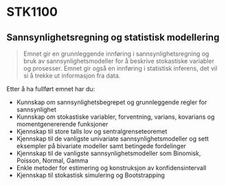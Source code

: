 # STK1100
## Sannsynlighetsregning og statistisk modellering

>Emnet gir en grunnleggende innføring i sannsynlighetsregning og bruk av sannsynlighetsmodeller for å beskrive stokastiske variabler og prosesser. Emnet gir også en innføring i statistisk inferens, det vil si å trekke ut informasjon fra data.

Etter å ha fullført emnet har du:

- Kunnskap om sannsynlighetsbegrepet og grunnleggende regler for sannsynlighet
- Kunnskap om stokastiske variabler, forventning, varians, kovarians og momentgenererende funksjoner
- Kjennskap til store talls lov og sentralgrenseteoremet
- Kjennskap til de vanligste univariate sannsynlighetsmodeller og sett eksempler på bivariate modeller samt betingede fordelinger
- Kjennskap til de vanligste sannsynlighetsmodeller som Binomisk, Poisson, Normal, Gamma
- Enkle metoder for estimering og konstruksjon av konfidensintervall
- Kjennskap til stokastisk simulering og Bootstrapping
